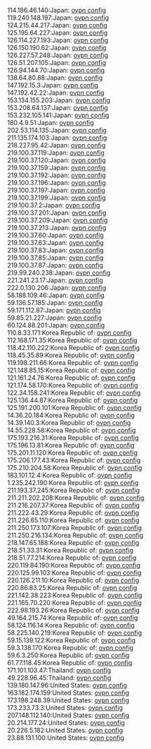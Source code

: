 114.186.46.140:Japan: [ovpn config](vpn/114_186_46_140.ovpn)  
119.240.148.197:Japan: [ovpn config](vpn/119_240_148_197.ovpn)  
124.215.44.217:Japan: [ovpn config](vpn/124_215_44_217.ovpn)  
125.195.64.227:Japan: [ovpn config](vpn/125_195_64_227.ovpn)  
126.114.227.193:Japan: [ovpn config](vpn/126_114_227_193.ovpn)  
126.150.190.62:Japan: [ovpn config](vpn/126_150_190_62.ovpn)  
126.227.57.248:Japan: [ovpn config](vpn/126_227_57_248.ovpn)  
126.51.207.105:Japan: [ovpn config](vpn/126_51_207_105.ovpn)  
126.94.144.70:Japan: [ovpn config](vpn/126_94_144_70.ovpn)  
138.64.80.88:Japan: [ovpn config](vpn/138_64_80_88.ovpn)  
147.192.15.3:Japan: [ovpn config](vpn/147_192_15_3.ovpn)  
147.192.42.22:Japan: [ovpn config](vpn/147_192_42_22.ovpn)  
153.134.155.203:Japan: [ovpn config](vpn/153_134_155_203.ovpn)  
153.208.64.137:Japan: [ovpn config](vpn/153_208_64_137.ovpn)  
153.232.105.141:Japan: [ovpn config](vpn/153_232_105_141.ovpn)  
180.4.9.51:Japan: [ovpn config](vpn/180_4_9_51.ovpn)  
202.53.114.135:Japan: [ovpn config](vpn/202_53_114_135.ovpn)  
211.135.174.103:Japan: [ovpn config](vpn/211_135_174_103.ovpn)  
218.227.95.42:Japan: [ovpn config](vpn/218_227_95_42.ovpn)  
219.100.37.119:Japan: [ovpn config](vpn/219_100_37_119.ovpn)  
219.100.37.120:Japan: [ovpn config](vpn/219_100_37_120.ovpn)  
219.100.37.159:Japan: [ovpn config](vpn/219_100_37_159.ovpn)  
219.100.37.192:Japan: [ovpn config](vpn/219_100_37_192.ovpn)  
219.100.37.196:Japan: [ovpn config](vpn/219_100_37_196.ovpn)  
219.100.37.197:Japan: [ovpn config](vpn/219_100_37_197.ovpn)  
219.100.37.199:Japan: [ovpn config](vpn/219_100_37_199.ovpn)  
219.100.37.2:Japan: [ovpn config](vpn/219_100_37_2.ovpn)  
219.100.37.201:Japan: [ovpn config](vpn/219_100_37_201.ovpn)  
219.100.37.209:Japan: [ovpn config](vpn/219_100_37_209.ovpn)  
219.100.37.213:Japan: [ovpn config](vpn/219_100_37_213.ovpn)  
219.100.37.60:Japan: [ovpn config](vpn/219_100_37_60.ovpn)  
219.100.37.63:Japan: [ovpn config](vpn/219_100_37_63.ovpn)  
219.100.37.83:Japan: [ovpn config](vpn/219_100_37_83.ovpn)  
219.100.37.85:Japan: [ovpn config](vpn/219_100_37_85.ovpn)  
219.100.37.87:Japan: [ovpn config](vpn/219_100_37_87.ovpn)  
219.99.240.238:Japan: [ovpn config](vpn/219_99_240_238.ovpn)  
221.241.23.17:Japan: [ovpn config](vpn/221_241_23_17.ovpn)  
222.0.130.206:Japan: [ovpn config](vpn/222_0_130_206.ovpn)  
58.188.109.46:Japan: [ovpn config](vpn/58_188_109_46.ovpn)  
59.136.57.185:Japan: [ovpn config](vpn/59_136_57_185.ovpn)  
59.171.112.87:Japan: [ovpn config](vpn/59_171_112_87.ovpn)  
59.85.21.227:Japan: [ovpn config](vpn/59_85_21_227.ovpn)  
60.124.88.201:Japan: [ovpn config](vpn/60_124_88_201.ovpn)  
110.8.33.171:Korea Republic of: [ovpn config](vpn/110_8_33_171.ovpn)  
112.168.171.35:Korea Republic of: [ovpn config](vpn/112_168_171_35.ovpn)  
118.42.110.222:Korea Republic of: [ovpn config](vpn/118_42_110_222.ovpn)  
118.45.35.89:Korea Republic of: [ovpn config](vpn/118_45_35_89.ovpn)  
119.198.211.66:Korea Republic of: [ovpn config](vpn/119_198_211_66.ovpn)  
121.148.85.15:Korea Republic of: [ovpn config](vpn/121_148_85_15.ovpn)  
121.161.24.76:Korea Republic of: [ovpn config](vpn/121_161_24_76.ovpn)  
121.174.58.170:Korea Republic of: [ovpn config](vpn/121_174_58_170.ovpn)  
122.34.158.241:Korea Republic of: [ovpn config](vpn/122_34_158_241.ovpn)  
125.136.44.87:Korea Republic of: [ovpn config](vpn/125_136_44_87.ovpn)  
125.191.200.101:Korea Republic of: [ovpn config](vpn/125_191_200_101.ovpn)  
14.36.20.184:Korea Republic of: [ovpn config](vpn/14_36_20_184.ovpn)  
14.39.140.3:Korea Republic of: [ovpn config](vpn/14_39_140_3.ovpn)  
14.55.228.58:Korea Republic of: [ovpn config](vpn/14_55_228_58.ovpn)  
175.193.216.31:Korea Republic of: [ovpn config](vpn/175_193_216_31.ovpn)  
175.196.13.81:Korea Republic of: [ovpn config](vpn/175_196_13_81.ovpn)  
175.201.11.120:Korea Republic of: [ovpn config](vpn/175_201_11_120.ovpn)  
175.206.177.43:Korea Republic of: [ovpn config](vpn/175_206_177_43.ovpn)  
175.210.204.58:Korea Republic of: [ovpn config](vpn/175_210_204_58.ovpn)  
183.101.12.4:Korea Republic of: [ovpn config](vpn/183_101_12_4.ovpn)  
1.235.242.190:Korea Republic of: [ovpn config](vpn/1_235_242_190.ovpn)  
211.193.37.245:Korea Republic of: [ovpn config](vpn/211_193_37_245.ovpn)  
211.211.202.208:Korea Republic of: [ovpn config](vpn/211_211_202_208.ovpn)  
211.216.207.37:Korea Republic of: [ovpn config](vpn/211_216_207_37.ovpn)  
211.222.43.29:Korea Republic of: [ovpn config](vpn/211_222_43_29.ovpn)  
211.226.65.110:Korea Republic of: [ovpn config](vpn/211_226_65_110.ovpn)  
211.250.173.107:Korea Republic of: [ovpn config](vpn/211_250_173_107.ovpn)  
211.250.216.134:Korea Republic of: [ovpn config](vpn/211_250_216_134.ovpn)  
218.147.65.188:Korea Republic of: [ovpn config](vpn/218_147_65_188.ovpn)  
218.51.33.31:Korea Republic of: [ovpn config](vpn/218_51_33_31.ovpn)  
218.51.77.214:Korea Republic of: [ovpn config](vpn/218_51_77_214.ovpn)  
220.119.84.190:Korea Republic of: [ovpn config](vpn/220_119_84_190.ovpn)  
220.125.99.103:Korea Republic of: [ovpn config](vpn/220_125_99_103.ovpn)  
220.126.211.10:Korea Republic of: [ovpn config](vpn/220_126_211_10.ovpn)  
220.86.83.25:Korea Republic of: [ovpn config](vpn/220_86_83_25.ovpn)  
221.142.38.223:Korea Republic of: [ovpn config](vpn/221_142_38_223.ovpn)  
221.165.70.220:Korea Republic of: [ovpn config](vpn/221_165_70_220.ovpn)  
222.98.193.26:Korea Republic of: [ovpn config](vpn/222_98_193_26.ovpn)  
49.164.215.74:Korea Republic of: [ovpn config](vpn/49_164_215_74.ovpn)  
58.124.116.14:Korea Republic of: [ovpn config](vpn/58_124_116_14.ovpn)  
58.225.140.219:Korea Republic of: [ovpn config](vpn/58_225_140_219.ovpn)  
59.15.139.122:Korea Republic of: [ovpn config](vpn/59_15_139_122.ovpn)  
59.3.138.170:Korea Republic of: [ovpn config](vpn/59_3_138_170.ovpn)  
59.6.3.250:Korea Republic of: [ovpn config](vpn/59_6_3_250.ovpn)  
61.77.118.45:Korea Republic of: [ovpn config](vpn/61_77_118_45.ovpn)  
171.101.103.47:Thailand: [ovpn config](vpn/171_101_103_47.ovpn)  
49.228.96.45:Thailand: [ovpn config](vpn/49_228_96_45.ovpn)  
139.180.147.96:United States: [ovpn config](vpn/139_180_147_96.ovpn)  
163.182.174.159:United States: [ovpn config](vpn/163_182_174_159.ovpn)  
173.198.248.39:United States: [ovpn config](vpn/173_198_248_39.ovpn)  
173.233.73.3:United States: [ovpn config](vpn/173_233_73_3.ovpn)  
207.148.112.140:United States: [ovpn config](vpn/207_148_112_140.ovpn)  
20.214.177.24:United States: [ovpn config](vpn/20_214_177_24.ovpn)  
20.226.5.182:United States: [ovpn config](vpn/20_226_5_182.ovpn)  
23.88.131.100:United States: [ovpn config](vpn/23_88_131_100.ovpn)  
